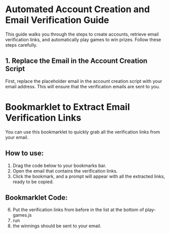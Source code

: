 # Automated Account Creation and Email Verification Guide

This guide walks you through the steps to create accounts, retrieve email verification links, and automatically play games to win prizes. Follow these steps carefully.

## 1. Replace the Email in the Account Creation Script

First, replace the placeholder email in the account creation script with your email address. This will ensure that the verification emails are sent to you.

# Bookmarklet to Extract Email Verification Links

You can use this bookmarklet to quickly grab all the verification links from your email.

## How to use:
1. Drag the code below to your bookmarks bar.
2. Open the email that contains the verification links.
3. Click the bookmark, and a prompt will appear with all the extracted links, ready to be copied.

## Bookmarklet Code:


6. Put the verification links from before in the list at the bottom of play-games.js<br>
7. run<br>
8. the winnings should be sent to your email.<br>
